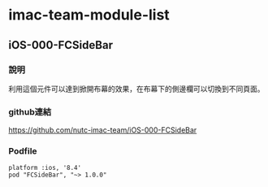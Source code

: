 # imac-team-module-list


## iOS-000-FCSideBar
### 說明
利用這個元件可以達到掀開布幕的效果，在布幕下的側邊欄可以切換到不同頁面。

### github連結
https://github.com/nutc-imac-team/iOS-000-FCSideBar

### Podfile
```
platform :ios, '8.4'
pod "FCSideBar", "~> 1.0.0"
```

